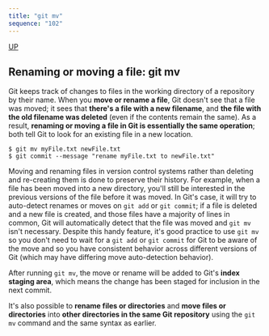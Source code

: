 ```yaml
---
title: "git mv"
sequence: "102"
---
```


[UP](/git/git-index.html)


## Renaming or moving a file: git mv

Git keeps track of changes to files in the working directory of a repository by their name.
When you **move or rename a file**, Git doesn't see that a file was moved;
it sees that **there's a file with a new filename**, and **the file with the old filename was deleted**
(even if the contents remain the same).
As a result, **renaming or moving a file in Git is essentially the same operation**;
both tell Git to look for an existing file in a new location.

```text
$ git mv myFile.txt newFile.txt
$ git commit --message "rename myFile.txt to newFile.txt"
```

Moving and renaming files in version control systems rather than deleting and re-creating them is done to preserve their history.
For example, when a file has been moved into a new directory,
you'll still be interested in the previous versions of the file before it was moved.
In Git's case, it will try to auto-detect renames or moves on `git add` or `git commit`;
if a file is deleted and a new file is created, and those files have a majority of lines in common,
Git will automatically detect that the file was moved and `git mv` isn't necessary.
Despite this handy feature, it's good practice to use `git mv`
so you don't need to wait for a `git add` or `git commit` for Git to be aware of the move and
so you have consistent behavior across different versions of Git (which may have differing move auto-detection behavior).

After running `git mv`, the move or rename will be added to Git's **index staging area**,
which means the change has been staged for inclusion in the next commit.

It's also possible to **rename files or directories** and **move files or directories** into
**other directories in the same Git repository** using the `git mv` command and the same syntax as earlier.
